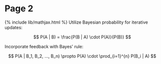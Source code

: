 # Page 2
{% include lib/mathjax.html %}
Utilize Bayesian probability for iterative updates:

$$ P(A | B) = \frac{P(B | A) \cdot P(A)}{P(B)} $$

Incorporate feedback with Bayes' rule:

$$ P(A | B_1, B_2, ..., B_n) \propto P(A) \cdot \prod_{i=1}^{n} P(B_i | A) $$

